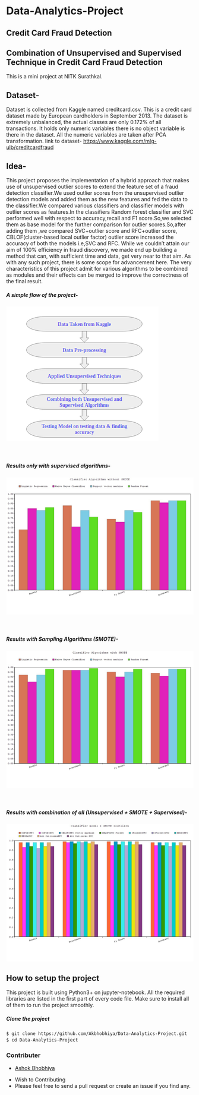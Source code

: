 # Data-Analytics-Project
## Credit Card Fraud Detection
## Combination of Unsupervised and Supervised Technique in Credit Card Fraud Detection
This is a mini project at NITK Surathkal.
## Dataset-
Dataset is collected from Kaggle named creditcard.csv. This is a credit card dataset made by European cardholders in September 2013. The dataset is
extremely unbalanced, the actual classes are only 0.172% of all transactions. It holds only numeric variables there is no object variable is there in the dataset. All the numeric variables are taken after PCA transformation.
link to dataset- https://www.kaggle.com/mlg-ulb/creditcardfraud

## Idea-
This project proposes the implementation of a hybrid approach that makes use of unsupervised outlier scores to extend the feature set of a fraud detection classifier.We used outlier scores from the unsupervised outlier detection models and added them as the new features and fed the data to the classifier.We compared various classifiers and classifier models with outlier scores as features.In the classifiers Random forest classifier and SVC performed well with respect to accuracy,recall and F1 score.So,we selected them as base model for the further comparison for outlier scores.So,after adding them ,we compared SVC+outlier score and RFC+outlier score, CBLOF(cluster-based local outlier factor) outlier score increased the accuracy of both the models i.e,SVC and RFC. While we couldn’t attain our aim of 100% efficiency in fraud discovery, we made end up building a method that can, with sufficient time and data, get very near to that aim. As with any such project, there is some scope for advancement here. The very characteristics of this project admit for various algorithms to be combined as modules and their effects can be merged to improve the correctness of the final result.

##### A simple flow of the project-
![Screenshot](/images/flow_new.png)
<br>
<br>
<br>
##### Results only with supervised algorithms-
![Screenshot](/images/class.jpeg)
<br>
<br>
<br>
##### Results with Sampling Algorithms (SMOTE)- 
![Screenshot](/images/class+smote.jpeg)
<br>
<br>
<br>
##### Results with combination of all (Unsupervised + SMOTE + Supervised)- 
![Screenshot](/images/class+smote+outlier.jpeg)



## How to setup the project
This project is built using Python3+ on jupyter-notebook. All the required libraries are listed in the first part of every code file.
Make sure to install all of them to run the project smoothly.

##### Clone the project
```sh
$ git clone https://github.com/Akbhobhiya/Data-Analytics-Project.git
$ cd Data-Analytics-Project
```

### Contributer
<ul>
  <li> <a href="https://github.com/Akbhobhiya">Ashok Bhobhiya</a> </li>
</ul>
<ul>
  <li>Wish to Contributing</li>
  <li>Please feel free to send a pull request or create an issue if you find any.</li>
</ul>

